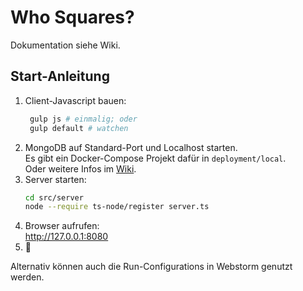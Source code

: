 # Who Squares?

Dokumentation siehe Wiki.

## Start-Anleitung

1. Client-Javascript bauen:
   ```bash
    gulp js # einmalig; oder
    gulp default # watchen
    ```
2. MongoDB auf Standard-Port und Localhost starten.  
   Es gibt ein Docker-Compose Projekt dafür in `deployment/local`.  
   Oder weitere Infos im [Wiki](https://gitlab.informatik.haw-hamburg.de/wp-mbc-ss2018/who-squares/wikis/Datenbank). 
3. Server starten:
   ```bash
   cd src/server
   node --require ts-node/register server.ts
   ```
4. Browser aufrufen:  
   http://127.0.0.1:8080
5. 🎉

Alternativ können auch die Run-Configurations in Webstorm genutzt werden.